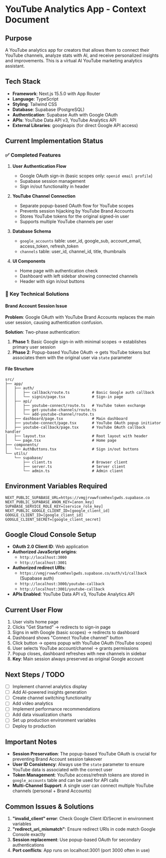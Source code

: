 # YouTube Analytics App - Context Document

## Purpose
A YouTube analytics app for creators that allows them to connect their YouTube channels, analyze stats with AI, and receive personalized insights and improvements. This is a virtual AI YouTube marketing analytics assistant.

## Tech Stack
- **Framework**: Next.js 15.5.0 with App Router
- **Language**: TypeScript
- **Styling**: Tailwind CSS
- **Database**: Supabase (PostgreSQL)
- **Authentication**: Supabase Auth with Google OAuth
- **APIs**: YouTube Data API v3, YouTube Analytics API
- **External Libraries**: googleapis (for direct Google API access)

## Current Implementation Status

### ✅ Completed Features
1. **User Authentication Flow**
   - Google OAuth sign-in (basic scopes only: `openid email profile`)
   - Supabase session management
   - Sign in/out functionality in header

2. **YouTube Channel Connection**
   - Separate popup-based OAuth flow for YouTube scopes
   - Prevents session hijacking by YouTube Brand Accounts
   - Stores YouTube tokens for the original signed-in user
   - Supports multiple YouTube channels per user

3. **Database Schema**
   - `google_accounts` table: user_id, google_sub, account_email, access_token, refresh_token
   - `channels` table: user_id, channel_id, title, thumbnails

4. **UI Components**
   - Home page with authentication check
   - Dashboard with left sidebar showing connected channels
   - Header with sign in/out buttons

### 🔧 Key Technical Solutions

#### Brand Account Session Issue
**Problem**: Google OAuth with YouTube Brand Accounts replaces the main user session, causing authentication confusion.

**Solution**: Two-phase authentication:
1. **Phase 1**: Basic Google sign-in with minimal scopes → establishes primary user session
2. **Phase 2**: Popup-based YouTube OAuth → gets YouTube tokens but associates them with the original user via `state` parameter

#### File Structure
```
src/
├── app/
│   ├── auth/
│   │   ├── callback/route.ts          # Basic Google auth callback
│   │   └── signin/page.tsx            # Sign-in page
│   ├── api/
│   │   ├── youtube-connect/route.ts   # YouTube token exchange
│   │   ├── get-youtube-channels/route.ts
│   │   └── add-youtube-channel/route.ts
│   ├── dashboard/page.tsx             # Main dashboard
│   ├── youtube-connect/page.tsx       # YouTube OAuth popup initiator
│   ├── youtube-callback/page.tsx      # YouTube OAuth callback handler
│   ├── layout.tsx                     # Root layout with header
│   └── page.tsx                       # Home page
├── components/
│   └── AuthButtons.tsx                # Sign in/out buttons
└── utils/
    └── supabase/
        ├── client.ts                  # Browser client
        ├── server.ts                  # Server client
        └── admin.ts                   # Admin client
```

## Environment Variables Required
```env
NEXT_PUBLIC_SUPABASE_URL=https://vmgjrvwwfcomhexlgwds.supabase.co
NEXT_PUBLIC_SUPABASE_ANON_KEY=[anon_key]
SUPABASE_SERVICE_ROLE_KEY=[service_role_key]
NEXT_PUBLIC_GOOGLE_CLIENT_ID=[google_client_id]
GOOGLE_CLIENT_ID=[google_client_id]
GOOGLE_CLIENT_SECRET=[google_client_secret]
```

## Google Cloud Console Setup
- **OAuth 2.0 Client ID**: Web application
- **Authorized JavaScript origins**: 
  - `http://localhost:3000`
  - `http://localhost:3001`
- **Authorized redirect URIs**:
  - `https://vmgjrvwwfcomhexlgwds.supabase.co/auth/v1/callback` (Supabase auth)
  - `http://localhost:3000/youtube-callback`
  - `http://localhost:3001/youtube-callback`
- **APIs Enabled**: YouTube Data API v3, YouTube Analytics API

## Current User Flow
1. User visits home page
2. Clicks "Get Started" → redirects to sign-in page
3. Signs in with Google (basic scopes) → redirects to dashboard
4. Dashboard shows "Connect YouTube channel" button
5. Click button → opens popup with YouTube OAuth (YouTube scopes)
6. User selects YouTube account/channel → grants permissions
7. Popup closes, dashboard refreshes with new channels in sidebar
8. **Key**: Main session always preserved as original Google account

## Next Steps / TODO
- [ ] Implement channel analytics display
- [ ] Add AI-powered insights generation
- [ ] Create channel switching functionality
- [ ] Add video analytics
- [ ] Implement performance recommendations
- [ ] Add data visualization charts
- [ ] Set up production environment variables
- [ ] Deploy to production

## Important Notes
- **Session Preservation**: The popup-based YouTube OAuth is crucial for preventing Brand Account session takeover
- **User ID Consistency**: Always use the `state` parameter to ensure YouTube data is associated with the correct user
- **Token Management**: YouTube access/refresh tokens are stored in `google_accounts` table and can be used for API calls
- **Multi-Channel Support**: A single user can connect multiple YouTube channels (personal + Brand Accounts)

## Common Issues & Solutions
1. **"invalid_client" error**: Check Google Client ID/Secret in environment variables
2. **"redirect_uri_mismatch"**: Ensure redirect URIs in code match Google Console exactly
3. **Session replacement**: Use popup-based OAuth for secondary authentications
4. **Port conflicts**: App runs on localhost:3001 (port 3000 often in use)
